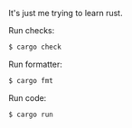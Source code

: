 It's just me trying to learn rust.

Run checks:

```sh
$ cargo check
```

Run formatter:

```sh
$ cargo fmt
```

Run code:

```sh
$ cargo run
```


